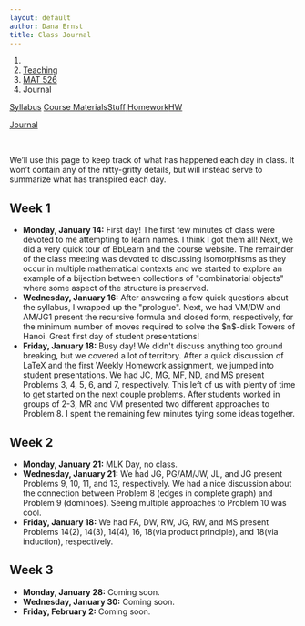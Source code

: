 ```yaml
---
layout: default
author: Dana Ernst
title: Class Journal
---
```


<ol class="breadcrumb">
  <li><a href="/"><i class="fa fa-home"></i></a></li>
  <li><a href="/teaching/">Teaching</a></li>
  <li><a href="/teaching/mat526s19">MAT 526</a></li>
  <li class="active">Journal</li>
</ol>

<div class="row">
<div class="col-xs-12">
<div class="btn-group btn-group-justified">
<a class="btn btn-default btn-success" href="{{site.baseurl}}/teaching/mat526s19/syllabus/">Syllabus</a>

<a class="btn btn-default btn-primary" href="{{site.baseurl}}/teaching/mat526s19/materials/">
<span class="hidden-xs">Course Materials</span><span class="visible-xs">Stuff</span>
</a>

<a class="btn btn-default btn-warning" href="{{site.baseurl}}/teaching/mat526s19/homework/">
<span class="hidden-xs">Homework</span><span class="visible-xs">HW</span>
</a>

<a class="btn btn-default btn-info" href="{{site.baseurl}}/teaching/mat526s19/journal/">Journal</a>
</div>
</div>
</div>

<br>

We’ll use this page to keep track of what has happened each day in class. It won’t contain any of the nitty-gritty details, but will instead serve to summarize what has transpired each day.

## Week 1 ##

<ul class="fa-ul">
  <li><i class="fa-li far fa-calendar-check"></i><b>Monday, January 14:</b> First day! The first few minutes of class were devoted to me attempting to learn names. I think I got them all! Next, we did a very quick tour of BbLearn and the course website.  The remainder of the class meeting was devoted to discussing isomorphisms as they occur in multiple mathematical contexts and we started to explore an example of a bijection between collections of "combinatorial objects" where some aspect of the structure is preserved.</li>
  <li><i class="fa-li far fa-calendar-check"></i><b>Wednesday, January 16:</b> After answering a few quick questions about the syllabus, I wrapped up the "prologue".  Next, we had VM/DW and AM/JG1 present the recursive formula and closed form, respectively, for the minimum number of moves required to solve the $n$-disk Towers of Hanoi. Great first day of student presentations!</li>
  <li><i class="fa-li far fa-calendar-check"></i><b>Friday, January 18:</b> Busy day!  We didn't discuss anything too ground breaking, but we covered a lot of territory.  After a quick discussion of LaTeX and the first Weekly Homework assignment, we jumped into student presentations.  We had JC, MG, MF, ND, and MS present Problems 3, 4, 5, 6, and 7, respectively.  This left of us with plenty of time to get started on the next couple problems.  After students worked in groups of 2-3, MR and VM presented two different approaches to Problem 8. I spent the remaining few minutes tying some ideas together.</li>
</ul>

## Week 2 ##

<ul class="fa-ul">
  <li><i class="fa-li far fa-calendar-check"></i><b>Monday, January 21:</b> MLK Day, no class.</li>
  <li><i class="fa-li far fa-calendar-check"></i><b>Wednesday, January 21:</b> We had JG, PG/AM/JW, JL, and JG present Problems 9, 10, 11, and 13, respectively.  We had a nice discussion about the connection between Problem 8 (edges in complete graph) and Problem 9 (dominoes). Seeing multiple approaches to Problem 10 was cool.</li>
  <li><i class="fa-li far fa-calendar-check"></i><b>Friday, January 18:</b> We had FA, DW, RW, JG, RW, and MS present Problems 14(2), 14(3), 14(4), 16, 18(via product principle), and 18(via induction), respectively.</li>
</ul>

## Week 3 ##

<ul class="fa-ul">
  <li><i class="fa-li far fa-calendar-check"></i><b>Monday, January 28:</b> Coming soon.</li>
  <li><i class="fa-li far fa-calendar-check"></i><b>Wednesday, January 30:</b> Coming soon.</li>
  <li><i class="fa-li far fa-calendar-check"></i><b>Friday, February 2:</b> Coming soon.</li>
</ul>
